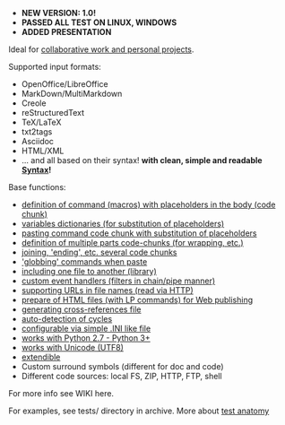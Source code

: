   * **NEW VERSION: 1.0!**
  * **PASSED ALL TEST ON LINUX, WINDOWS**
  * **ADDED PRESENTATION**

Ideal for [collaborative work and personal projects](AboutNanoLP#What_is_good_for.md).

Supported input formats:
  * OpenOffice/LibreOffice
  * MarkDown/MultiMarkdown
  * Creole
  * reStructuredText
  * TeX/LaTeX
  * txt2tags
  * Asciidoc
  * HTML/XML
  * ... and all based on their syntax!
**with clean, simple and readable [Syntax](Syntax.md)!**

Base functions:
  * [definition of command (macros) with placeholders in the body (code chunk)](Syntax#Command_syntax.md)
  * [variables dictionaries (for substitution of placeholders)](SpecialCommands#vars_command.md)
  * [pasting command code chunk with substitution of placeholders](Syntax#Pasting.md)
  * [definition of multiple parts code-chunks (for wrapping, etc.)](Syntax#Set_of_commands.md)
  * [joining, 'ending', etc. several code chunks](Syntax#Globbing.md)
  * ['globbing' commands when paste](Syntax#Globbing.md)
  * [including one file to another (library)](SpecialCommands#use_command.md)
  * [custom event handlers (filters in chain/pipe manner)](Events.md)
  * [supporting URLs in file names (read via HTTP)](FAQ#Can_I_use_NanoLP_on_Web.md)
  * [prepare of HTML files (with LP commands) for Web publishing](Publish.md)
  * [generating cross-references file](CrossRefs.md)
  * [auto-detection of cycles](FAQ#What_about_cyclic_including.md)
  * [configurable via simple .INI like file](ConfigFile.md)
  * [works with Python 2.7 - Python 3+](Notes#Features.md)
  * [works with Unicode (UTF8)](Notes#Features.md)
  * [extendible](Notes#Extending.md)
  * Custom surround symbols (different for doc and code)
  * Different code sources: local FS, ZIP, HTTP, FTP, shell

For more info see WIKI here.

For examples, see tests/ directory in archive. More about [test anatomy](Tests#Files_tests.md)